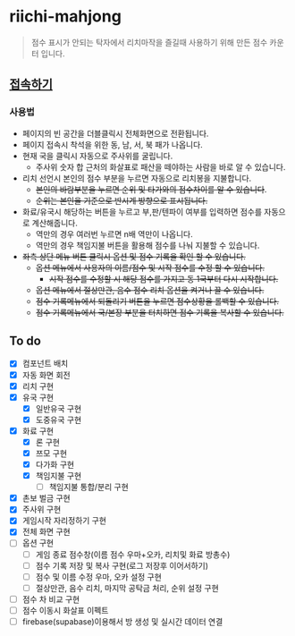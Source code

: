 # riichi-mahjong

> 점수 표시가 안되는 탁자에서 리치마작을 즐길때 사용하기 위해 만든 점수 카운터 입니다.

## [접속하기](https://he1fire.github.io/riichi-mahjong/)

### 사용법
- 페이지의 빈 공간을 더블클릭시 전체화면으로 전환됩니다.
- 페이지 접속시 착석을 위한 동, 남, 서, 북 패가 나옵니다.
- 현재 국을 클릭시 자동으로 주사위를 굴립니다.
    - 주사위 숫자 합 근처의 화살표로 패산을 떼야하는 사람을 바로 알 수 있습니다.
- 리치 선언시 본인의 점수 부분을 누르면 자동으로 리치봉을 지불합니다.
    - ~~본인의 바람부분을 누르면 순위 및 타가와의 점수차이를 알 수 있습니다~~.
    - ~~순위는 본인을 기준으로 반시계 방향으로 표시됩니다.~~
- 화료/유국시 해당하는 버튼을 누르고 부,판/텐파이 여부를 입력하면 점수를 자동으로 계산해줍니다.
    - 역만의 경우 여러번 누르면 n배 역만이 나옵니다.
    - 역만의 경우 책임지불 버튼을 활용해 점수를 나눠 지불할 수 있습니다.
- ~~좌측 상단 메뉴 버튼 클릭시 옵션 및 점수 기록을 확인 할 수 있습니다.~~
    - ~~옵션 메뉴에서 사용자의 이름/점수 및 시작 점수를 수정 할 수 있습니다.~~
        - ~~시작 점수를 수정할 시 해당 점수를 가지고 동 1국부터 다시 시작합니다.~~
    - ~~옵션 메뉴에서 절상만관, 음수 점수 리치 옵션을 켜거나 끌 수 있습니다.~~
    - ~~점수 기록메뉴에서 되돌리기 버튼을 누르면 점수상황을 롤백할 수 있습니다.~~
    - ~~점수 기록메뉴에서 국/본장 부분을 터치하면 점수 기록을 복사할 수 있습니다.~~

## To do
- [x] 컴포넌트 배치
- [x] 자동 화면 회전
- [x] 리치 구현
- [x] 유국 구현
    - [x] 일반유국 구현
    - [x] 도중유국 구현
- [x] 화료 구현
    - [x] 론 구현
    - [x] 쯔모 구현
    - [x] 다가화 구현
    - [x] 책임지불 구현
        - [ ] 책임지불 통합/분리 구현
- [x] 촌보 벌금 구현
- [x] 주사위 구현
- [x] 게임시작 자리정하기 구현
- [x] 전체 화면 구현
- [ ] 옵션 구현
    - [ ] 게임 종료 점수창(이름 점수 우마+오카, 리치및 화료 방총수)
    - [ ] 점수 기록 저장 및 복사 구현(로그 저장후 이어서하기)
    - [ ] 점수 및 이름 수정 우마, 오카 설정 구현
    - [ ] 절상만관, 음수 리치, 마지막 공탁금 처리, 순위 설정 구현
- [ ] 점수 차 비교 구현
- [ ] 점수 이동시 화살표 이펙트
- [ ] firebase(supabase)이용해서 방 생성 및 실시간 데이터 연결